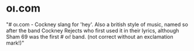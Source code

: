 # oı.com

"# oı.com - Cockney slang for 'hey'. Also a british style of music, named so after the band Cockney Rejects who first
used it in their lyrics, although Sham 69 was the first # oı! band. (not correct without an exclamation mark!)"
